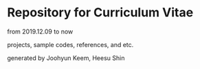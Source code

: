 # Repository for Curriculum Vitae

from 2019.12.09 to now

projects, sample codes, references, and etc.

generated by Joohyun Keem, Heesu Shin
